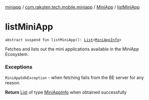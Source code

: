 [miniapp](../../index.md) / [com.rakuten.tech.mobile.miniapp](../index.md) / [MiniApp](index.md) / [listMiniApp](./list-mini-app.md)

# listMiniApp

`abstract suspend fun listMiniApp(): `[`List`](https://kotlinlang.org/api/latest/jvm/stdlib/kotlin.collections/-list/index.html)`<`[`MiniAppInfo`](../-mini-app-info/index.md)`>`

Fetches and lists out the mini applications available in the MiniApp Ecosystem.

### Exceptions

`MiniAppSdkException` - when fetching fails from the BE server for any reason.

**Return**
[List](https://kotlinlang.org/api/latest/jvm/stdlib/kotlin.collections/-list/index.html) of type [MiniAppInfo](../-mini-app-info/index.md) when obtained successfully

